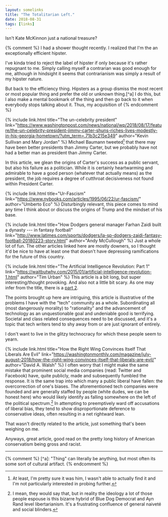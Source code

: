 ```yaml
---
layout: somelinks
title: "The Totalitarian Left."
date: 2018-08-31
tags: [links]
---
```


Isn't Kate McKinnon just a national treasure?

{% comment %}
I had a shower thought recently.
I realized that I'm the an exceptionally efficient hipster.

I've kinda tried to reject the label of hipster if only because it's rather repugnant to me.
Simply calling myself a contrarian was good enough for me, although in hindsight it seems that contrarianism was simply a result of my hipster nature.

But back to the efficiency thing.
Hipsters as a group dismiss the most recent or most popular thing and prefer the old or unknown thing.[^a]
I do this, but I also make a mental bookmark of the thing and then go back to it when everybody stops talking about it.
Thus, my acquisition of
{% endcomment %}

{% include link.html title="The un-celebrity president" link="https://www.washingtonpost.com/news/national/wp/2018/08/17/feature/the-un-celebrity-president-jimmy-carter-shuns-riches-lives-modestly-in-his-georgia-hometown/?utm_term=.71b3c215e349" author="Kevin Sullivan and Mary Jordan" %}
Michael Baumann tweeted[^1] that there may have been better presidents than Jimmy Carter, but we probably have not had a better man as president than Jimmy Carter.

In this article, we glean the origins of Carter's success as a public servant, but also his failure as a politician.
While it is certainly heartwarming and admirable to have a good person (whatever that actually means) as the president, the job requires a degree of cutthroat decisiveness not found within President Carter.

{% include link.html title="Ur-Fascism" link="https://www.nybooks.com/articles/1995/06/22/ur-fascism/" author="Umberto Eco" %}
Disturbingly relevant, this piece comes to mind any time I think about or discuss the origins of Trump and the mindset of his base.

{% include link.html title="How Dodgers general manager Farhan Zaidi built a dynasty --- in fantasy football" link="http://www.latimes.com/sports/dodgers/la-sp-dodgers-zaidi-fantasy-football-20180223-story.html" author="Andy McCullough" %}
Just a whole lot of fun.
The other articles linked here are mostly downers, so I thought it'd be nice to have at least one that doesn't have depressing ramifications for the future of this country.

{% include link.html title="The Artificial Intelligence Revolution: Part 1" link="https://waitbutwhy.com/2015/01/artificial-intelligence-revolution-1.html" author="Tim Urban" %}
This article is a bit long, but super interesting/thought provoking.
And also not a little bit scary.
As one may infer from the title, there is a [part 2](https://waitbutwhy.com/2015/01/artificial-intelligence-revolution-2.html).

The points brought up here are intriguing, this article is illustrative of the problems I have with the "tech" community as a whole.
Subordinating all (most dangerously morality) to "rationality" and the advancement of technology as an unquestionable goal and undeniable good is terrifying.
Societal and class related consequences need to be discussed, and it's a topic that tech writers tend to shy away from or are just ignorant of entirely.

I don't want to live in the glitzy technocracy for which these people seem to yearn.

{% include link.html title="How the Right Wing Convinces Itself That Liberals Are Evil" link="https://washingtonmonthly.com/magazine/july-august-2018/how-the-right-wing-convinces-itself-that-liberals-are-evil/" author="David A. Walsh" %}
I often worry that I might make the same mistake that prominent social media companies (read: Twitter and Facebook) have, quite publicly, made and subsequently fumbled the response.
It is the same trap into which many a public liberal have fallen: the overcorrection of one's biases.
The aforementioned tech companies were founded and are generally staffed by people (white dudes, we can be honest here) who would likely identify as falling somewhere on the left of the political spectrum.[^2]
In attempting to preemptively ward off accusations of liberal bias, they tend to show disproportionate deference to conservative ideas, often resulting in a net rightward lean.

That wasn't directly related to the article, just something that's been weighing on me.

Anyways, great article, good read on the pretty long history of American conservatism being gross and racist.

<hr class="footsep">

{% comment %} [^a]: "Thing" can literally be anything, but most often its some sort of cultural artifact. {% endcomment %}
[^1]: At least, I'm pretty sure it was him, I wasn't able to actually find it and I'm not particularly interested in probing further.
[^2]: I mean, they would say that, but in reality the ideology a lot of those people espouse is this bizarre hybrid of Blue Dog Democrat and Ayn Rand level libertarianism. It's a frustrating confluence of general naiveté and social blinders.
